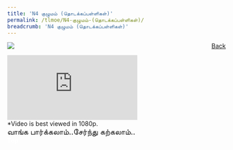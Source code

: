 ```yaml
---
title: 'N4 குழுமம் (தொடக்கப்பள்ளிகள்)'
permalink: /tlmoe/N4-குழுமம்-(தொடக்கப்பள்ளிகள்)/
breadcrumb: 'N4 குழுமம் (தொடக்கப்பள்ளிகள்)'
---
```

<a href="/gallery/தமிழ்மொழிக்-காட்சிக்கூடம்-tamil-exhibitions-d/schools/" style="float:right;">Back</a>
 <img src="/images/N4TL-TL.jpg"> <br/>
<div class="video-container">
  <iframe src="https://www.youtube.com/embed/I2TmWzWy6w4" frameborder="0" allow="accelerometer; autoplay; encrypted-media; gyroscope; picture-in-picture" allowfullscreen></iframe><br/>
 *Video is best viewed in 1080p. 
 <br/>
</div>
<span style="font-size:18px;">வாங்க பார்க்கலாம்..சேர்ந்து கற்கலாம்..</span>
<div class="btntop"><a href="#top" style="text-decoration:none;"><span style="color:white"><b>Top</b></span></a></div>
